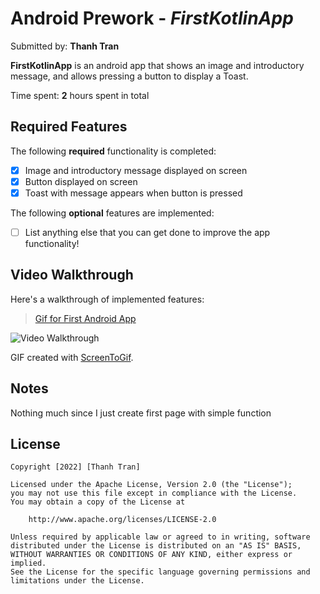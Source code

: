 # Android Prework - *FirstKotlinApp*

Submitted by: **Thanh Tran**

**FirstKotlinApp** is an android app that shows an image and introductory message, and allows pressing a button to display a Toast. 

Time spent: **2** hours spent in total

## Required Features

The following **required** functionality is completed:

* [x] Image and introductory message displayed on screen
* [x] Button displayed on screen
* [x] Toast with message appears when button is pressed 

The following **optional** features are implemented:

* [ ] List anything else that you can get done to improve the app functionality!

## Video Walkthrough

Here's a walkthrough of implemented features:

<blockquote class="imgur-embed-pub" lang="en" data-id="a/3wHESFI"  ><a href="//imgur.com/a/3wHESFI">Gif for First Android App</a></blockquote><script async src="//s.imgur.com/min/embed.js" charset="utf-8"></script>
<img src='//imgur.com/3wHESFI' title='Video Walkthrough' width='' alt='Video Walkthrough' />

GIF created with [ScreenToGif](https://www.screentogif.com/).  


## Notes

Nothing much since I just create first page with simple function

## License

    Copyright [2022] [Thanh Tran]

    Licensed under the Apache License, Version 2.0 (the "License");
    you may not use this file except in compliance with the License.
    You may obtain a copy of the License at

        http://www.apache.org/licenses/LICENSE-2.0

    Unless required by applicable law or agreed to in writing, software
    distributed under the License is distributed on an "AS IS" BASIS,
    WITHOUT WARRANTIES OR CONDITIONS OF ANY KIND, either express or implied.
    See the License for the specific language governing permissions and
    limitations under the License.
